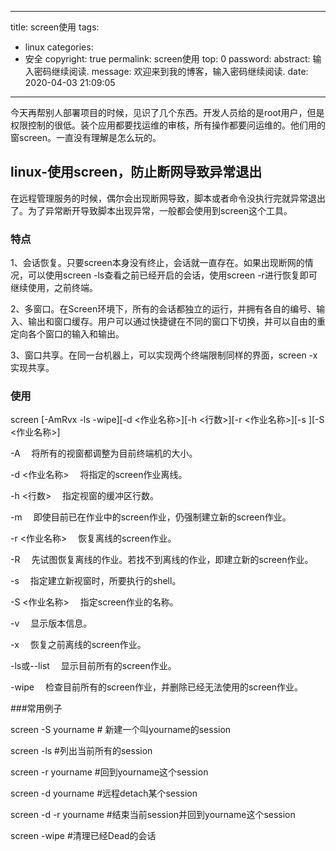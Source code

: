 
---
title: screen使用
tags:
  - linux
categories:
  - 安全
copyright: true
permalink: screen使用
top: 0
password: 
abstract: 输入密码继续阅读.
message: 欢迎来到我的博客，输入密码继续阅读.
date: 2020-04-03 21:09:05
---

今天再帮别人部署项目的时候，见识了几个东西。开发人员给的是root用户，但是权限控制的很低。装个应用都要找运维的审核，所有操作都要问运维的。他们用的窗screen。一直没有理解是怎么玩的。

<!--more-->
## linux-使用screen，防止断网导致异常退出

在远程管理服务的时候，偶尔会出现断网导致，脚本或者命令没执行完就异常退出了。为了异常断开导致脚本出现异常，一般都会使用到screen这个工具。

### 特点
1、会话恢复。只要screen本身没有终止，会话就一直存在。如果出现断网的情况，可以使用screen -ls查看之前已经开启的会话，使用screen -r进行恢复即可继续使用，之前终端。


2、多窗口。在Screen环境下，所有的会话都独立的运行，并拥有各自的编号、输入、输出和窗口缓存。用户可以通过快捷键在不同的窗口下切换，并可以自由的重定向各个窗口的输入和输出。


3、窗口共享。在同一台机器上，可以实现两个终端限制同样的界面，screen -x实现共享。


### 使用

screen [-AmRvx -ls -wipe][-d <作业名称>][-h <行数>][-r <作业名称>][-s ][-S <作业名称>]


-A 　将所有的视窗都调整为目前终端机的大小。

-d <作业名称> 　将指定的screen作业离线。

-h <行数> 　指定视窗的缓冲区行数。

-m 　即使目前已在作业中的screen作业，仍强制建立新的screen作业。

-r <作业名称> 　恢复离线的screen作业。

-R 　先试图恢复离线的作业。若找不到离线的作业，即建立新的screen作业。

-s 　指定建立新视窗时，所要执行的shell。

-S <作业名称> 　指定screen作业的名称。

-v 　显示版本信息。

-x 　恢复之前离线的screen作业。

-ls或--list 　显示目前所有的screen作业。

-wipe 　检查目前所有的screen作业，并删除已经无法使用的screen作业。

###常用例子



screen -S yourname # 新建一个叫yourname的session


screen -ls #列出当前所有的session


screen -r yourname #回到yourname这个session


screen -d yourname #远程detach某个session


screen -d -r yourname #结束当前session并回到yourname这个session


screen -wipe #清理已经Dead的会话




